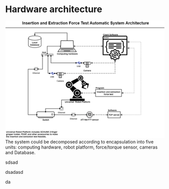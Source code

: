 # Hardware architecture
![image 1](https://github.com/VolcanHuang/Project_Demo/blob/main/RRP%20project/Insertion%20and%20Extraction%20Force%20Test%20Automation%20System/Sytem%20Architecture/Hardware%20architecture/System%20architecture.png)
The system could be decomposed according to encapsulation into five units: computing hardware, robot platform, force/torque sensor, cameras and Database.

sdsad


dsadasd


da
